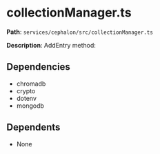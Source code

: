 # collectionManager.ts

**Path**: `services/cephalon/src/collectionManager.ts`

**Description**: AddEntry method:

## Dependencies
- chromadb
- crypto
- dotenv
- mongodb

## Dependents
- None

